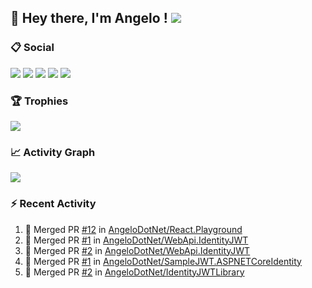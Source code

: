 ## :wave: Hey there, I'm Angelo ! ![](https://img.shields.io/badge/Intel%20Core_i5_12th-0071C5?logo=intel&logoColor=white&style=for-the-badge)

### :clipboard: Social
[![](https://img.shields.io/badge/Twitter-1DA1F2?style=for-the-badge&logo=twitter&logoColor=white)](https://twitter.com/angeloit87)
[![](https://img.shields.io/badge/LinkedIn-0077B5?style=for-the-badge&logo=linkedin&logoColor=white)](https://linkedin.com/in/pirolaangelo)
[![](https://img.shields.io/badge/Telegram-2CA5E0?style=for-the-badge&logo=telegram&logoColor=white)](https://t.me/angeloit87)
[![](https://img.shields.io/badge/YouTube-FF0000?style=for-the-badge&logo=youtube&logoColor=white)](https://www.youtube.com/channel/UCJ19zdw2zsjy4HfL1Tvtksw)
[![](https://img.shields.io/badge/Twitch-9146FF?style=for-the-badge&logo=twitch&logoColor=white)](https://www.twitch.tv/angeloit87)

<!--
### :bar_chart: Statistics
[![GitHub Streak](https://streak-stats.demolab.com?user=angelodotnet&locale=it&date_format=j%2Fn%5B%2FY%5D)](https://git.io/streak-stats)

<p><img align="left" src="https://github-readme-stats.vercel.app/api/top-langs?username=angelodotnet&show_icons=true&locale=en&layout=compact" alt="angelodotnet" /></p>
<p>&nbsp;<img align="center" src="https://github-readme-stats.vercel.app/api?username=angelodotnet&show_icons=true&locale=en" alt="angelodotnet" /></p>
-->

### :trophy: Trophies
![](https://github-profile-trophy.vercel.app/?username=angelodotnet&theme=default)

### :chart_with_upwards_trend: Activity Graph
![](https://github-readme-activity-graph.vercel.app/graph?username=angelodotnet&theme=github)

### :zap: Recent Activity

<!--START_SECTION:activity-->
1. 🎉 Merged PR [#12](https://github.com/AngeloDotNet/React.Playground/pull/12) in [AngeloDotNet/React.Playground](https://github.com/AngeloDotNet/React.Playground)
2. 🎉 Merged PR [#1](https://github.com/AngeloDotNet/WebApi.IdentityJWT/pull/1) in [AngeloDotNet/WebApi.IdentityJWT](https://github.com/AngeloDotNet/WebApi.IdentityJWT)
3. 🎉 Merged PR [#2](https://github.com/AngeloDotNet/WebApi.IdentityJWT/pull/2) in [AngeloDotNet/WebApi.IdentityJWT](https://github.com/AngeloDotNet/WebApi.IdentityJWT)
4. 🎉 Merged PR [#1](https://github.com/AngeloDotNet/SampleJWT.ASPNETCoreIdentity/pull/1) in [AngeloDotNet/SampleJWT.ASPNETCoreIdentity](https://github.com/AngeloDotNet/SampleJWT.ASPNETCoreIdentity)
5. 🎉 Merged PR [#2](https://github.com/AngeloDotNet/IdentityJWTLibrary/pull/2) in [AngeloDotNet/IdentityJWTLibrary](https://github.com/AngeloDotNet/IdentityJWTLibrary)
<!--END_SECTION:activity-->
